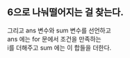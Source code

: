 <h2>6으로 나눠떨어지는 걸 찾는다. </h2> </>
그리고 ans 변수와 sum 변수를 선언하고 </br>
ans 에는 for 문에서 조건을 만족하는  </br>
i를 더해주고 sum 에는 이 합들을 더한다. </br>